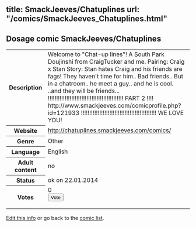 title: SmackJeeves/Chatuplines
url: "/comics/SmackJeeves_Chatuplines.html"
---
Dosage comic SmackJeeves/Chatuplines
-----------------------------------------

<p id="msg"></p>
<script type="text/javascript">
if (window.location.search === '?edit_info_mail=sent_ok') {
  var elem = document.getElementById("msg");
  elem.innerHTML = 'Edited information sucessfully sent for review, which is usually done daily. Thanks!';
  elem.className = 'ok';
}
</script>
<table class="comicinfo">
<tr>
<th>Description</th><td>Welcome to &quot;Chat-up lines&quot;! A South Park Doujinshi from CraigTucker and me. Pairing: Craig x Stan Story: Stan hates Craig and his friends are fags! They haven't time for him.. Bad friends.. But in a chatroom.. he meet a guy.. and he is cool. ..and they will be friends... !!!!!!!!!!!!!!!!!!!!!!!!!!!!!!!!!!!!!!!!!!!!! PART 2 !!!! http://www.smackjeeves.com/comicprofile.php?id=121933 !!!!!!!!!!!!!!!!!!!!!!!!!!!!!!!!!!!!!!!!!!!!! WE LOVE YOU!</td>
</tr>
<tr>
<th>Website</th><td><a href="http://chatuplines.smackjeeves.com/comics/">http://chatuplines.smackjeeves.com/comics/</a></td>
</tr>
<tr>
<th>Genre</th><td>Other</td>
</tr>
<tr>
<th>Language</th><td>English</td>
</tr>
<tr>
<th>Adult content</th><td>no</td>
</tr>
<tr>
<th>Status</th><td>ok on 22.01.2014</td>
</tr>
<tr>
<th>Votes</th><td>0
<form action="http://gaecounter.appspot.com/count/" method="POST">
<input name="name" type="hidden" value="SmackJeeves_Chatuplines"/>
<input name="uid" type="hidden" id="voteuid" value=""/>
<input type="submit" value="Vote"/>
</form>
</td>
</tr>
</table>
<script type="text/javascript">
var ua = navigator.userAgent;
document.getElementById("voteuid").value = ua.replace(/[^a-zA-Z0-9\._:]/g , "_");;
</script>

[Edit this info](SmackJeeves_Chatuplines_edit.html) or go back to the [comic list](../comic-index.html).
